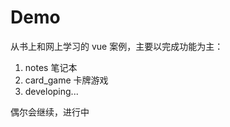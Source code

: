 # Demo

从书上和网上学习的 vue 案例，主要以完成功能为主：

 1. notes 笔记本
 2. card_game 卡牌游戏
 3. developing...


偶尔会继续，进行中

